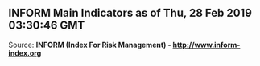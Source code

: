 ## INFORM Main Indicators as of Thu, 28 Feb 2019 03:30:46 GMT

Source: **INFORM (Index For Risk Management) - http://www.inform-index.org**